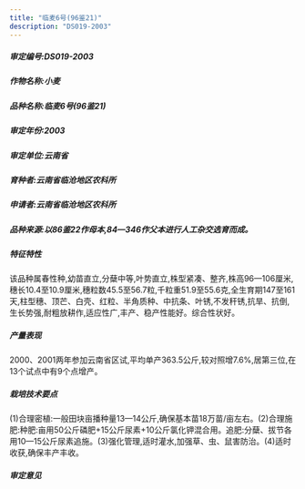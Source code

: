 ```yaml
---
title: "临麦6号(96鉴21)"
description: "DS019-2003"
---
```

##### 审定编号:DS019-2003

##### 作物名称:小麦

##### 品种名称:临麦6号(96鉴21)

##### 审定年份:2003

##### 审定单位:云南省

##### 育种者:云南省临沧地区农科所

##### 申请者:云南省临沧地区农科所

##### 品种来源:以86鉴22作母本,84—346作父本进行人工杂交选育而成。

##### 特征特性
该品种属春性种,幼苗直立,分蘖中等,叶势直立,株型紧凑、整齐,株高96—106厘米,穗长10.4至10.9厘米,穗粒数45.5至56.7粒,千粒重51.9至55.6克,全生育期147至161天,柱型穗、顶芒、白壳、红粒、半角质种、中抗条、叶锈,不发秆锈,抗旱、抗倒,生长势强,耐粗放耕作,适应性广,丰产、稳产性能好。综合性状好。

##### 产量表现
2000、2001两年参加云南省区试,平均单产363.5公斤,较对照增7.6%,居第三位,在13个试点中有9个点增产。

##### 栽培技术要点
(1)合理密植:一般田块亩播种量13—14公斤,确保基本苗18万苗/亩左右。(2)合理施肥:种肥:亩用50公斤磷肥+15公斤尿素+10公斤氯化钾混合用。追肥:分蘖、拔节各用10—15公斤尿素追施。(3)强化管理,适时灌水,加强草、虫、鼠害防治。(4)适时收获,确保丰产丰收。

##### 审定意见

